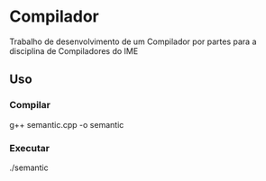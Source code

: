 # Compilador
Trabalho de desenvolvimento de um Compilador por partes para a disciplina de Compiladores do IME

## Uso

### Compilar
g++ semantic.cpp -o semantic

### Executar
./semantic


